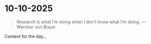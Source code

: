 # 10-10-2025

> Research is what I'm doing when I don't know what I'm doing. — Wernher von Braun

Content for the day...
